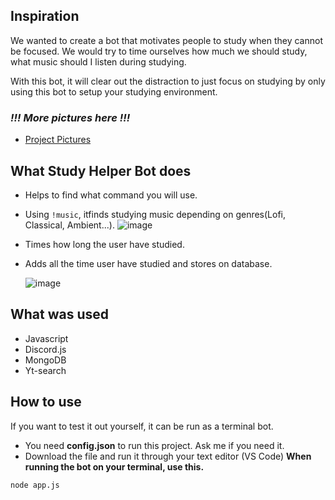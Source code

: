 ## Inspiration
We wanted to create a bot that motivates people to study when they cannot be focused. We would try to time ourselves how much we should study, what music should I listen during studying. 

With this bot, it will clear out the distraction to just focus on studying by only using this bot to setup your studying environment.

### ***!!! More pictures here !!!***
- [Project Pictures](https://flic.kr/s/aHsmWrZ9Jg)


## What Study Helper Bot does
- Helps to find what command you will use.
- Using ``!music``, itfinds studying music depending on genres(Lofi, Classical, Ambient...).
  ![image](https://user-images.githubusercontent.com/77949696/129763354-593a36d8-64ad-473b-832a-2c802d6b48a1.png)
  
- Times how long the user have studied.
- Adds all the time user have studied and stores on database.


  ![image](https://user-images.githubusercontent.com/77949696/129763423-e1f963be-abb0-47f9-9e26-21317ff84881.png)


## What was used
- Javascript
- Discord.js
- MongoDB
- Yt-search


## How to use
If you want to test it out yourself, it can be run as a terminal bot.
- You need **config.json** to run this project. Ask me if you need it.
- Download the file and run it through your text editor (VS Code)
**When running the bot on your terminal, use this.**

```
node app.js
```
